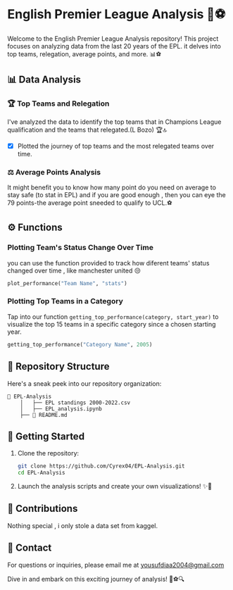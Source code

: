 # English Premier League Analysis 🏴󠁧󠁢󠁥󠁮󠁧󠁿⚽

Welcome to the English Premier League Analysis repository! This project focuses on analyzing data from the last 20 years of the EPL. it delves into top teams, relegation, average points, and more. 📊⚽

## 📊 Data Analysis

### 🏆 Top Teams and Relegation

I've analyzed the data to identify the top teams that in Champions League qualification and the teams that relegated.(L Bozo) 🏆🔝

- [x] Plotted the journey of top teams and the most relegated teams over time.

### ⚖️ Average Points Analysis

It might benefit you to know how many point do you need on average to stay safe (to stat in EPL) and if you are good enough , then you can eye the 79 points-the average point sneeded to qualify to UCL.⚽

## ⚙️ Functions

### Plotting Team's Status Change Over Time

you can use the function provided to track how diferent teams' status changed over time , like manchester united 😒 

```python
plot_performance("Team Name", "stats")
```

### Plotting Top Teams in a Category

Tap into our function `getting_top_performance(category, start_year)` to visualize the top 15 teams in a specific category since a chosen starting year.

```python
getting_top_performance("Category Name", 2005)
```

## 📁 Repository Structure

Here's a sneak peek into our repository organization:

```
📁 EPL-Analysis
    │   ├── EPL standings 2000-2022.csv
    │   ├── EPL_analysis.ipynb
    ├── 📄 README.md

```

## 🚀 Getting Started

1. Clone the repository:
   ```sh
   git clone https://github.com/Cyrex04/EPL-Analysis.git
   cd EPL-Analysis
   ```

2. Launch the analysis scripts and create your own visualizations! ✨🚀

## 🤝 Contributions

Nothing special , i only stole a data set from kaggel.

## 📧 Contact

For questions or inquiries, please email me at yousufdiaa2004@gmail.com

Dive in and embark on this exciting journey of analysis! 🌟⚽🔍
